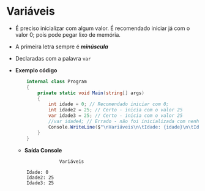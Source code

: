 # Variáveis

- É preciso inicializar com algum valor. É recomendado iniciar já com o valor 0; pois pode pegar lixo de memória.
- A primeira letra sempre é ***minúscula***
- Declaradas com a palavra `var`

- **Exemplo código**

    ```cs
        internal class Program
        {
            private static void Main(string[] args)
            {
                int idade = 0; // Recomendado iniciar com 0;
                int idade2 = 25; // Certo - inicia com o valor 25
                var idade3 = 25; // Certo - inicia com o valor 25
                //var idade4; // Errado - não foi inicializada com nenhum valor. Portanto não foi definido o tipo ainda
                Console.WriteLine($"\nVariáveis\n\tIdade: {idade}\n\tIdade2: {idade2}\n\tIdade3: {idade3}\n");
            }
        }
    ```

    - **Saída Console**

    ```
                    Variáveis

        Idade: 0
        Idade2: 25
        Idade3: 25

    ```

